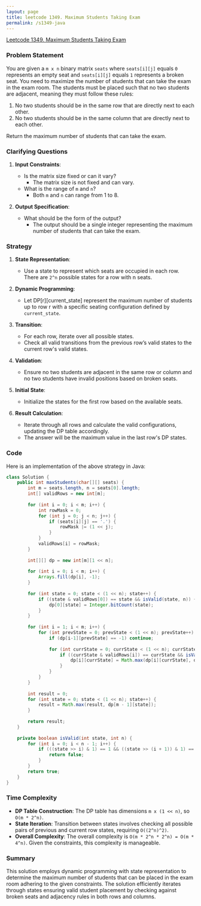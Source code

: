 ```yaml
---
layout: page
title: leetcode 1349. Maximum Students Taking Exam
permalink: /s1349-java
---
```

[Leetcode 1349. Maximum Students Taking Exam](https://algoadvance.github.io/algoadvance/l1349)
### Problem Statement

You are given a `m x n` binary matrix `seats` where `seats[i][j]` equals `0` represents an empty seat and `seats[i][j]` equals `1` represents a broken seat. You need to maximize the number of students that can take the exam in the exam room. The students must be placed such that no two students are adjacent, meaning they must follow these rules:

1. No two students should be in the same row that are directly next to each other.
2. No two students should be in the same column that are directly next to each other.

Return the maximum number of students that can take the exam.

### Clarifying Questions
1. **Input Constraints**:
   - Is the matrix size fixed or can it vary? 
     - The matrix size is not fixed and can vary.
   - What is the range of `m` and `n`?
     - Both `m` and `n` can range from 1 to 8.

2. **Output Specification**:
   - What should be the form of the output?
     - The output should be a single integer representing the maximum number of students that can take the exam.

### Strategy

1. **State Representation**:
   - Use a state to represent which seats are occupied in each row. There are `2^n` possible states for a row with n seats.

2. **Dynamic Programming**:
   - Let DP[r][current_state] represent the maximum number of students up to row r with a specific seating configuration defined by `current_state`.

3. **Transition**:
   - For each row, iterate over all possible states.
   - Check all valid transitions from the previous row’s valid states to the current row's valid states.

4. **Validation**:
   - Ensure no two students are adjacent in the same row or column and no two students have invalid positions based on broken seats.

5. **Initial State**:
   - Initialize the states for the first row based on the available seats.

6. **Result Calculation**:
   - Iterate through all rows and calculate the valid configurations, updating the DP table accordingly.
   - The answer will be the maximum value in the last row's DP states.

### Code

Here is an implementation of the above strategy in Java:

```java
class Solution {
    public int maxStudents(char[][] seats) {
        int m = seats.length, n = seats[0].length;
        int[] validRows = new int[m];
        
        for (int i = 0; i < m; i++) {
            int rowMask = 0;
            for (int j = 0; j < n; j++) {
                if (seats[i][j] == '.') {
                    rowMask |= (1 << j);
                }
            }
            validRows[i] = rowMask;
        }
        
        int[][] dp = new int[m][1 << n];
        
        for (int i = 0; i < m; i++) {
            Arrays.fill(dp[i], -1);
        }
        
        for (int state = 0; state < (1 << n); state++) {
            if ((state & validRows[0]) == state && isValid(state, n)) {
                dp[0][state] = Integer.bitCount(state);
            }
        }
        
        for (int i = 1; i < m; i++) {
            for (int prevState = 0; prevState < (1 << n); prevState++) {
                if (dp[i-1][prevState] == -1) continue;
                
                for (int currState = 0; currState < (1 << n); currState++) {
                    if ((currState & validRows[i]) == currState && isValid(currState, n) && (currState & (prevState >> 1)) == 0 && (currState & (prevState << 1)) == 0) {
                        dp[i][currState] = Math.max(dp[i][currState], dp[i-1][prevState] + Integer.bitCount(currState));
                    }
                }
            }
        }
        
        int result = 0;
        for (int state = 0; state < (1 << n); state++) {
            result = Math.max(result, dp[m - 1][state]);
        }
        
        return result;
    }
    
    private boolean isValid(int state, int n) {
        for (int i = 0; i < n - 1; i++) {
            if (((state >> i) & 1) == 1 && ((state >> (i + 1)) & 1) == 1) {
                return false;
            }
        }
        return true;
    }
}
```

### Time Complexity

- **DP Table Construction**: The DP table has dimensions `m x (1 << n)`, so `O(m * 2^n)`.
- **State Iteration**: Transition between states involves checking all possible pairs of previous and current row states, requiring `O((2^n)^2)`.
- **Overall Complexity**: The overall complexity is `O(m * 2^n * 2^n) = O(m * 4^n)`. Given the constraints, this complexity is manageable.

### Summary
This solution employs dynamic programming with state representation to determine the maximum number of students that can be placed in the exam room adhering to the given constraints. The solution efficiently iterates through states ensuring valid student placement by checking against broken seats and adjacency rules in both rows and columns.